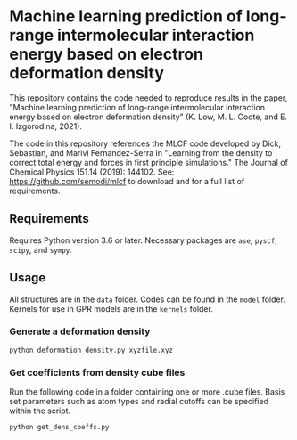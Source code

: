 # Machine learning prediction of long-range intermolecular interaction energy based on electron deformation density
This repository contains the code needed to reproduce results in the paper, "Machine learning prediction of long-range intermolecular interaction energy based on electron deformation density" (K. Low, M. L. Coote, and E. I. Izgorodina, 2021).

The code in this repository references the MLCF code developed by Dick, Sebastian, and Marivi Fernandez-Serra in "Learning from the density to correct total energy and forces in first principle simulations." The Journal of Chemical Physics 151.14 (2019): 144102. See: https://github.com/semodi/mlcf to download and for a full list of requirements.

## Requirements
Requires Python version 3.6 or later. Necessary packages are ``ase``, ``pyscf``, ``scipy``, and ``sympy``. 

## Usage
All structures are in the `data` folder. Codes can be found in the `model` folder. Kernels for use in GPR models are in the `kernels` folder.

### Generate a deformation density
```
python deformation_density.py xyzfile.xyz
```

### Get coefficients from density cube files
Run the following code in a folder containing one or more .cube files. Basis set parameters such as atom types and radial cutoffs can be specified within the script.
```
python get_dens_coeffs.py 
```
